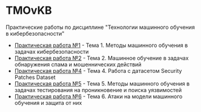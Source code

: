 # TMOvKB
Практические работы по дисциплине "Технологии машинного обучения в кибербезопасности"

- [Практическая работа №1](./Практическая%20работа%201/) - Тема 1. Методы машинного обучения в задачах кибербезопасности
- [Практическая работа №2](./Практическая%20работа%202/) - Тема 2. Машинное обучение в задачах обнаружения спама и мошеннических действий
- [Практическая работа №4](./Практическая%20работа%204/) - Тема 4. Работа с датасетом Security Patches Dataset
- [Практическая работа №5](./Практическая%20работа%205/) - Тема 5. Методы машинного обучения в задачах тестирования на проникновение и поиска уязвимостей
- [Практическая работа №6](./Практическая%20работа%206/) - Тема 6. Атаки на модели машинного обучения и защита от них
